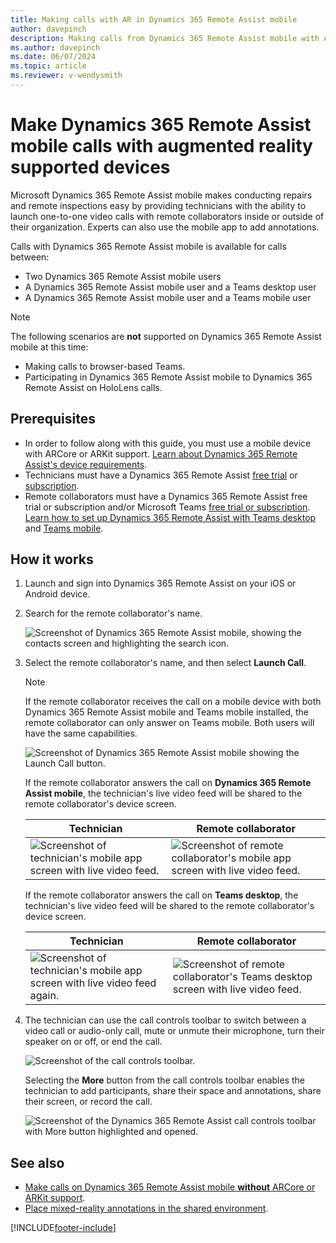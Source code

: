 ```yaml
---
title: Making calls with AR in Dynamics 365 Remote Assist mobile
author: davepinch
description: Making calls from Dynamics 365 Remote Assist mobile with AR support 
ms.author: davepinch
ms.date: 06/07/2024
ms.topic: article
ms.reviewer: v-wendysmith
---
```


# Make Dynamics 365 Remote Assist mobile calls with augmented reality supported devices

Microsoft Dynamics 365 Remote Assist mobile makes conducting repairs and remote inspections easy by providing technicians with the ability to launch one-to-one video calls with remote collaborators inside or outside of their organization. Experts can also use the mobile app to add annotations.

Calls with Dynamics 365 Remote Assist mobile is available for calls between:

- Two Dynamics 365 Remote Assist mobile users
- A Dynamics 365 Remote Assist mobile user and a Teams desktop user
- A Dynamics 365 Remote Assist mobile user and a Teams mobile user

> [!NOTE]
> The following scenarios are **not** supported on Dynamics 365 Remote Assist mobile at this time:
>
> - Making calls to browser-based Teams.
> - Participating in Dynamics 365 Remote Assist mobile to Dynamics 365 Remote Assist on HoloLens calls.

## Prerequisites

- In order to follow along with this guide, you must use a mobile device with ARCore or ARKit support. [Learn about Dynamics 365 Remote Assist's device requirements](../requirements.md).
- Technicians must have a Dynamics 365 Remote Assist [free trial](../try-remote-assist.md) or [subscription](../buy-remote-assist.md).
- Remote collaborators must have a Dynamics 365 Remote Assist free trial or subscription and/or Microsoft Teams [free trial or subscription](https://www.microsoft.com/microsoft-365/microsoft-teams/group-chat-software). [Learn how to set up Dynamics 365 Remote Assist with Teams desktop](../teams-pc-all.md) and [Teams mobile](../teams-mobile-all.md).

## How it works

1. Launch and sign into Dynamics 365 Remote Assist on your iOS or Android device.

2. Search for the remote collaborator's name.

   ![Screenshot of Dynamics 365 Remote Assist mobile, showing the contacts screen and highlighting the search icon.](./media/search-collaborator.PNG "Screenshot of Dynamics 365 Remote Assist mobile, showing the contacts screen and highlighting the search icon")

3. Select the remote collaborator's name, and then select **Launch Call**.

   > [!NOTE]
   > If the remote collaborator receives the call on a mobile device with both Dynamics 365 Remote Assist mobile and Teams mobile installed, the remote collaborator can only answer on Teams mobile. Both users will have the same capabilities. 

   ![Screenshot of Dynamics 365 Remote Assist mobile showing the Launch Call button.](./media/select-collaborator.PNG)

   If the remote collaborator answers the call on **Dynamics 365 Remote Assist mobile**, the technician's live video feed will be shared to the remote collaborator's device screen. 

    |Technician|Remote collaborator|
    |------------------------------------------------|------------------------------------------------|
    |![Screenshot of technician's mobile app screen with live video feed.](./media/technician-5.jpg)|![Screenshot of remote collaborator's mobile app screen with live video feed.](./media/remote-collaborator-5.jpg)| 

   If the remote collaborator answers the call on **Teams desktop**, the technician's live video feed will be shared to the remote collaborator's device screen. 

    |Technician|Remote collaborator|
    |----------------------------------|--------------------------------------------------------------------|
    |![Screenshot of technician's mobile app screen with live video feed again.](./media/technician-6.jpg)|![Screenshot of remote collaborator's Teams desktop screen with live video feed.](./media/remote-collaborator-desktop-6.jpg)| 

5. The technician can use the call controls toolbar to switch between a video call or audio-only call, mute or unmute their microphone, turn their speaker on or off, or end the call. 

   ![Screenshot of the call controls toolbar.](./media/call-controls-1.jpg)
   
   Selecting the **More** button from the call controls toolbar enables the technician to add participants, share their space and annotations, share their screen, or record the call.
    
    ![Screenshot of the Dynamics 365 Remote Assist call controls toolbar with More button highlighted and opened.](./media/call-controls-more-menu.jpg)

## See also

- [Make calls on Dynamics 365 Remote Assist mobile **without** ARCore or ARKit support](./calls-using-devices-without-ar.md).
- [Place mixed-reality annotations in the shared environment](./annotate-shared-environment.md).


[!INCLUDE[footer-include](../../includes/footer-banner.md)]
